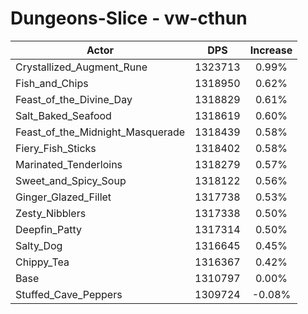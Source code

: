 # Dungeons-Slice - vw-cthun
| Actor | DPS | Increase |
|---|:---:|:---:|
|Crystallized_Augment_Rune|1323713|0.99%|
|Fish_and_Chips|1318950|0.62%|
|Feast_of_the_Divine_Day|1318829|0.61%|
|Salt_Baked_Seafood|1318619|0.60%|
|Feast_of_the_Midnight_Masquerade|1318439|0.58%|
|Fiery_Fish_Sticks|1318402|0.58%|
|Marinated_Tenderloins|1318279|0.57%|
|Sweet_and_Spicy_Soup|1318122|0.56%|
|Ginger_Glazed_Fillet|1317738|0.53%|
|Zesty_Nibblers|1317338|0.50%|
|Deepfin_Patty|1317314|0.50%|
|Salty_Dog|1316645|0.45%|
|Chippy_Tea|1316367|0.42%|
|Base|1310797|0.00%|
|Stuffed_Cave_Peppers|1309724|-0.08%|
